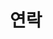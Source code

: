 ---
title: "연락"
summary: "김예은의 연락처 및 위치입니다."
type: landing
layout: list

sections:
  - block: markdown
    id: contact-info
    content:
      title: "📞 연락처"
      text: |
        {{< icon name="envelope" pack="fas" >}} [202312632@jbnu.ac.kr](mailto:202312632@jbnu.ac.kr)  
        {{< icon name="phone" pack="fas" >}} [+82-10-3370-7588](tel:+821033707588)
    design:
      spacing:
        padding: [40, 0, 20, 0]

  - block: markdown
    id: map
    content:
      title: "📍 위치"
      text: "전북대학교 공과대학 7호관, 백제대로 567, 덕진구, 전주시"
      html: |
        <iframe
        src="https://www.google.com/maps/embed?pb=!1m18!1m12!1m3!1d5439.096511754549!2d127.13057600528374!3d35.84640096186925!2m3!1f0!2f0!3f0!3m2!1i1024!2i768!4f13.1!3m3!1m2!1s0x35702330dc920b9d%3A0x1d0d425396006646!2z7KCE67aB64yA7ZWZ6rWQIOqzteqzvOuMgO2VmSA37Zi46rSA!5e0!3m2!1sko!2skr!4v1760256667514!5m2!1sko!2skr"
        width="600"
        height="450"
        style="border:0; border-radius: 12px;" 
        allowfullscreen 
        loading="lazy">
        </iframe>
      design:
         spacing:
            padding: [20, 0, 60, 0]
---